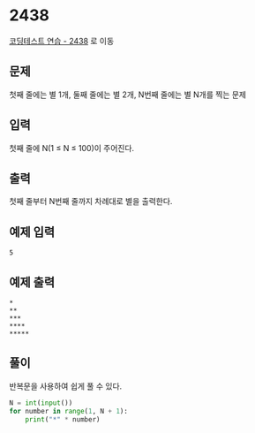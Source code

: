 # 2438

[코딩테스트 연습 - 2438][1] 로 이동

## 문제

첫째 줄에는 별 1개, 둘째 줄에는 별 2개, N번째 줄에는 별 N개를 찍는 문제

## 입력

첫째 줄에 N(1 ≤ N ≤ 100)이 주어진다.

## 출력

첫째 줄부터 N번째 줄까지 차례대로 별을 출력한다.

## 예제 입력

```
5
```

## 예제 출력

```
*
**
***
****
*****
```

## 풀이

반복문을 사용하여 쉽게 풀 수 있다.

```python
N = int(input())
for number in range(1, N + 1):
    print("*" * number)
```

[1]: https://www.acmicpc.net/problem/2438
